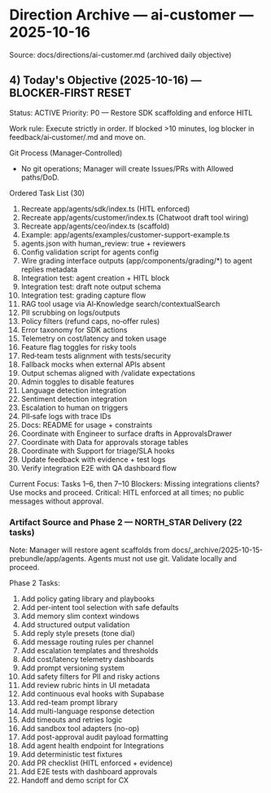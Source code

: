 # Direction Archive — ai-customer — 2025-10-16

Source: docs/directions/ai-customer.md (archived daily objective)

## 4) Today's Objective (2025-10-16) — BLOCKER‑FIRST RESET

Status: ACTIVE
Priority: P0 — Restore SDK scaffolding and enforce HITL

Work rule: Execute strictly in order. If blocked >10 minutes, log blocker in feedback/ai‑customer/<today>.md and move on.

Git Process (Manager‑Controlled)

- No git operations; Manager will create Issues/PRs with Allowed paths/DoD.

Ordered Task List (30)

1. Recreate app/agents/sdk/index.ts (HITL enforced)
2. Recreate app/agents/customer/index.ts (Chatwoot draft tool wiring)
3. Recreate app/agents/ceo/index.ts (scaffold)
4. Example: app/agents/examples/customer-support-example.ts
5. agents.json with human_review: true + reviewers
6. Config validation script for agents config
7. Wire grading interface outputs (app/components/grading/\*) to agent replies metadata
8. Integration test: agent creation + HITL block
9. Integration test: draft note output schema
10. Integration test: grading capture flow
11. RAG tool usage via AI‑Knowledge search/contextualSearch
12. PII scrubbing on logs/outputs
13. Policy filters (refund caps, no‑offer rules)
14. Error taxonomy for SDK actions
15. Telemetry on cost/latency and token usage
16. Feature flag toggles for risky tools
17. Red‑team tests alignment with tests/security
18. Fallback mocks when external APIs absent
19. Output schemas aligned with /validate expectations
20. Admin toggles to disable features
21. Language detection integration
22. Sentiment detection integration
23. Escalation to human on triggers
24. PII‑safe logs with trace IDs
25. Docs: README for usage + constraints
26. Coordinate with Engineer to surface drafts in ApprovalsDrawer
27. Coordinate with Data for approvals storage tables
28. Coordinate with Support for triage/SLA hooks
29. Update feedback with evidence + test logs
30. Verify integration E2E with QA dashboard flow

Current Focus: Tasks 1–6, then 7–10
Blockers: Missing integrations clients? Use mocks and proceed.
Critical: HITL enforced at all times; no public messages without approval.

### Artifact Source and Phase 2 — NORTH_STAR Delivery (22 tasks)

Note: Manager will restore agent scaffolds from docs/\_archive/2025-10-15-prebundle/app/agents. Agents must not use git. Validate locally and proceed.

Phase 2 Tasks:

1. Add policy gating library and playbooks
2. Add per-intent tool selection with safe defaults
3. Add memory slim context windows
4. Add structured output validation
5. Add reply style presets (tone dial)
6. Add message routing rules per channel
7. Add escalation templates and thresholds
8. Add cost/latency telemetry dashboards
9. Add prompt versioning system
10. Add safety filters for PII and risky actions
11. Add review rubric hints in UI metadata
12. Add continuous eval hooks with Supabase
13. Add red-team prompt library
14. Add multi-language response detection
15. Add timeouts and retries logic
16. Add sandbox tool adapters (no-op)
17. Add post-approval audit payload formatting
18. Add agent health endpoint for Integrations
19. Add deterministic test fixtures
20. Add PR checklist (HITL enforced + evidence)
21. Add E2E tests with dashboard approvals
22. Handoff and demo script for CX
